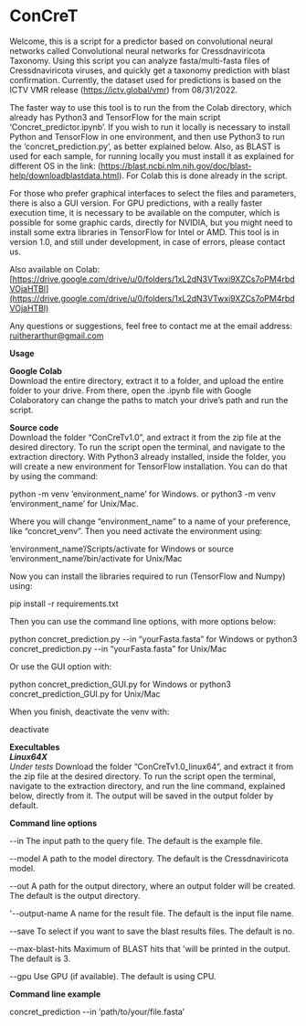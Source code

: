 # ConCreT

Welcome, this is a script for a predictor based on convolutional neural networks called Convolutional neural networks for Cressdnaviricota Taxonomy. Using this script you can analyze fasta/multi-fasta files of Cressdnaviricota viruses, and quickly get a taxonomy prediction with blast confirmation. Currently, the dataset used for predictions is based on the ICTV VMR release (https://ictv.global/vmr) from 08/31/2022. 

The faster way to use this tool is to run the from the Colab directory, which already has Python3 and TensorFlow for the main script ‘Concret_predictor.ipynb’. If you wish to run it locally is necessary to install Python and TensorFlow in one environment, and then use Python3 to run the ‘concret_prediction.py’, as better explained below. Also, as BLAST is used for each sample, for running locally you must install it as explained for different OS in the link: (https://blast.ncbi.nlm.nih.gov/doc/blast-help/downloadblastdata.html). For Colab this is done already in the script.

For those who prefer graphical interfaces to select the files and parameters, there is also a GUI version. For GPU predictions, with a really faster execution time, it is necessary to be available on the computer, which is possible for some graphic cards, directly for NVIDIA, but you might need to install some extra libraries in TensorFlow for Intel or AMD.  This tool is in version 1.0, and still under development, in case of errors, please contact us.

Also available on Colab: [https://drive.google.com/drive/u/0/folders/1xL2dN3VTwxi9XZCs7oPM4rbdVOjaHTBl](https://drive.google.com/drive/u/0/folders/1xL2dN3VTwxi9XZCs7oPM4rbdVOjaHTBl)

Any questions or suggestions, feel free to contact me at the email address: ruitherarthur@gmail.com 

**Usage**<br/>

**Google Colab**<br/>
Download the entire directory, extract it to a folder, and upload the entire folder to your drive. From there, open the .ipynb file with Google Colaboratory can change the paths to match your drive’s path and run the script.

**Source code**<br/>
Download the folder “ConCreTv1.0”, and extract it from the zip file at the desired directory. To run the script open the terminal, and navigate to the extraction directory. With Python3 already installed, inside the folder, you will create a new environment for TensorFlow installation. You can do that by using the command:

python -m venv ’environment_name’  	for Windows.
or
python3 -m venv ’environment_name’ 	for Unix/Mac.

Where you will change  “environment_name” to a name of your preference, like “concret_venv”. Then you need activate the environment using:

’environment_name’/Scripts/activate		for Windows
or
source ’environment_name’/bin/activate 		for Unix/Mac

Now you can install the libraries required to run (TensorFlow  and Numpy) using:

pip install -r requirements.txt

Then you can use the command line options, with more options below:

python concret_prediction.py --in “yourFasta.fasta” 		for Windows
or
python3 concret_prediction.py --in “yourFasta.fasta” 		for  Unix/Mac

Or use the GUI option with:

python concret_prediction_GUI.py 		for Windows
or
python3 concret_prediction_GUI.py 		for  Unix/Mac

When you finish, deactivate the venv with:

deactivate

**Execultables**<br/>
***Linux64X*** <br/>
*Under tests*
Download the folder “ConCreTv1.0_linux64”, and extract it from the zip file at the desired directory. To run the script open the terminal, navigate to the extraction directory, and run the line command, explained below, directly from it. The output will be saved in the output folder by default.<br/>


**Command line options**<br/>

--in      The input path to the query file. The default is the example file.

--model       A path to the model directory. The default is the Cressdnaviricota model.

--out       A path for the output directory, where an output folder will be created. The default is the output directory.

'--output-name       A name for the result file. The default is the input file name.

--save       To select if you want to save the blast results files. The default is no.

--max-blast-hits       Maximum of BLAST hits that 'will be printed in the output. The default is 3.

--gpu      Use GPU (if available). The default is using CPU.


**Command line example**

concret_prediction  --in ’path/to/your/file.fasta’




